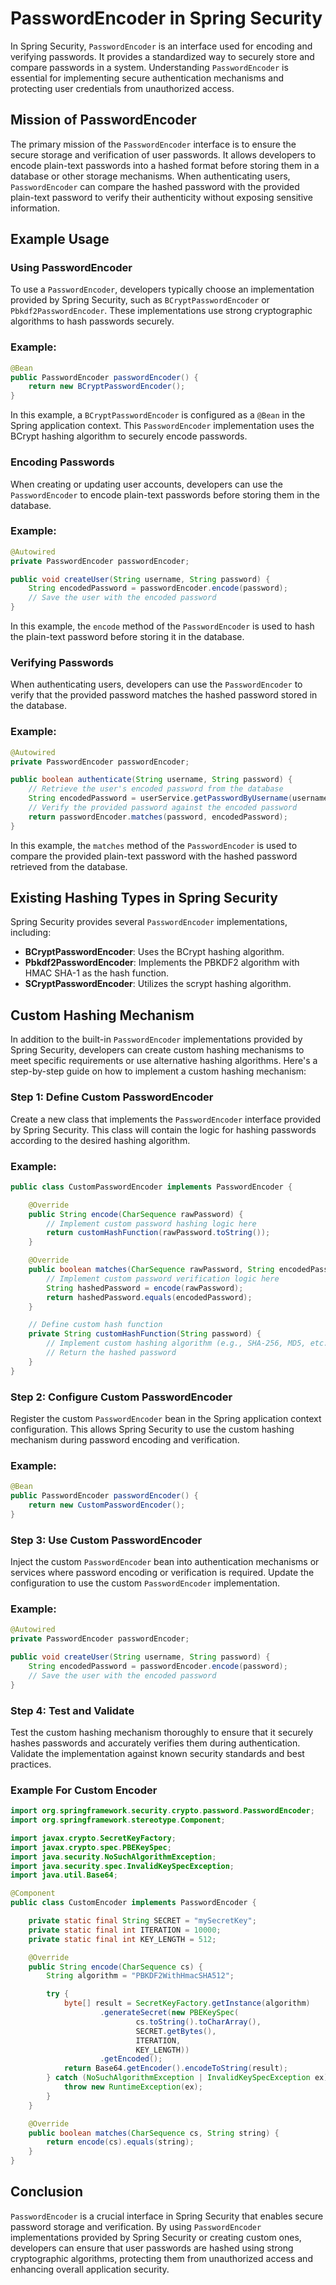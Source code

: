 # PasswordEncoder in Spring Security

In Spring Security, `PasswordEncoder` is an interface used for encoding and verifying passwords. It provides a standardized way to securely store and compare passwords in a system. Understanding `PasswordEncoder` is essential for implementing secure authentication mechanisms and protecting user credentials from unauthorized access.

## Mission of PasswordEncoder

The primary mission of the `PasswordEncoder` interface is to ensure the secure storage and verification of user passwords. It allows developers to encode plain-text passwords into a hashed format before storing them in a database or other storage mechanisms. When authenticating users, `PasswordEncoder` can compare the hashed password with the provided plain-text password to verify their authenticity without exposing sensitive information.

## Example Usage

### Using PasswordEncoder

To use a `PasswordEncoder`, developers typically choose an implementation provided by Spring Security, such as `BCryptPasswordEncoder` or `Pbkdf2PasswordEncoder`. These implementations use strong cryptographic algorithms to hash passwords securely.

### Example:

```java
@Bean
public PasswordEncoder passwordEncoder() {
    return new BCryptPasswordEncoder();
}
```

In this example, a `BCryptPasswordEncoder` is configured as a `@Bean` in the Spring application context. This `PasswordEncoder` implementation uses the BCrypt hashing algorithm to securely encode passwords.

### Encoding Passwords

When creating or updating user accounts, developers can use the `PasswordEncoder` to encode plain-text passwords before storing them in the database.

### Example:

```java
@Autowired
private PasswordEncoder passwordEncoder;

public void createUser(String username, String password) {
    String encodedPassword = passwordEncoder.encode(password);
    // Save the user with the encoded password
}
```

In this example, the `encode` method of the `PasswordEncoder` is used to hash the plain-text password before storing it in the database.

### Verifying Passwords

When authenticating users, developers can use the `PasswordEncoder` to verify that the provided password matches the hashed password stored in the database.

### Example:

```java
@Autowired
private PasswordEncoder passwordEncoder;

public boolean authenticate(String username, String password) {
    // Retrieve the user's encoded password from the database
    String encodedPassword = userService.getPasswordByUsername(username);
    // Verify the provided password against the encoded password
    return passwordEncoder.matches(password, encodedPassword);
}
```

In this example, the `matches` method of the `PasswordEncoder` is used to compare the provided plain-text password with the hashed password retrieved from the database.

## Existing Hashing Types in Spring Security

Spring Security provides several `PasswordEncoder` implementations, including:

- **BCryptPasswordEncoder**: Uses the BCrypt hashing algorithm.
- **Pbkdf2PasswordEncoder**: Implements the PBKDF2 algorithm with HMAC SHA-1 as the hash function.
- **SCryptPasswordEncoder**: Utilizes the scrypt hashing algorithm.

## Custom Hashing Mechanism

In addition to the built-in `PasswordEncoder` implementations provided by Spring Security, developers can create custom hashing mechanisms to meet specific requirements or use alternative hashing algorithms. Here's a step-by-step guide on how to implement a custom hashing mechanism:

### Step 1: Define Custom PasswordEncoder

Create a new class that implements the `PasswordEncoder` interface provided by Spring Security. This class will contain the logic for hashing passwords according to the desired hashing algorithm.

### Example:

```java
public class CustomPasswordEncoder implements PasswordEncoder {

    @Override
    public String encode(CharSequence rawPassword) {
        // Implement custom password hashing logic here
        return customHashFunction(rawPassword.toString());
    }

    @Override
    public boolean matches(CharSequence rawPassword, String encodedPassword) {
        // Implement custom password verification logic here
        String hashedPassword = encode(rawPassword);
        return hashedPassword.equals(encodedPassword);
    }

    // Define custom hash function
    private String customHashFunction(String password) {
        // Implement custom hashing algorithm (e.g., SHA-256, MD5, etc.)
        // Return the hashed password
    }
}
```

### Step 2: Configure Custom PasswordEncoder

Register the custom `PasswordEncoder` bean in the Spring application context configuration. This allows Spring Security to use the custom hashing mechanism during password encoding and verification.

### Example:

```java
@Bean
public PasswordEncoder passwordEncoder() {
    return new CustomPasswordEncoder();
}
```

### Step 3: Use Custom PasswordEncoder

Inject the custom `PasswordEncoder` bean into authentication mechanisms or services where password encoding or verification is required. Update the configuration to use the custom `PasswordEncoder` implementation.

### Example:

```java
@Autowired
private PasswordEncoder passwordEncoder;

public void createUser(String username, String password) {
    String encodedPassword = passwordEncoder.encode(password);
    // Save the user with the encoded password
}
```

### Step 4: Test and Validate

Test the custom hashing mechanism thoroughly to ensure that it securely hashes passwords and accurately verifies them during authentication. Validate the implementation against known security standards and best practices.

### Example For Custom Encoder

```java
import org.springframework.security.crypto.password.PasswordEncoder;
import org.springframework.stereotype.Component;

import javax.crypto.SecretKeyFactory;
import javax.crypto.spec.PBEKeySpec;
import java.security.NoSuchAlgorithmException;
import java.security.spec.InvalidKeySpecException;
import java.util.Base64;

@Component
public class CustomEncoder implements PasswordEncoder {

    private static final String SECRET = "mySecretKey";
    private static final int ITERATION = 10000;
    private static final int KEY_LENGTH = 512;

    @Override
    public String encode(CharSequence cs) {
        String algorithm = "PBKDF2WithHmacSHA512";

        try {
            byte[] result = SecretKeyFactory.getInstance(algorithm)
                    .generateSecret(new PBEKeySpec(
                            cs.toString().toCharArray(),
                            SECRET.getBytes(),
                            ITERATION,
                            KEY_LENGTH))
                    .getEncoded();
            return Base64.getEncoder().encodeToString(result);
        } catch (NoSuchAlgorithmException | InvalidKeySpecException ex) {
            throw new RuntimeException(ex);
        }
    }

    @Override
    public boolean matches(CharSequence cs, String string) {
        return encode(cs).equals(string);
    }
}
```

## Conclusion

`PasswordEncoder` is a crucial interface in Spring Security that enables secure password storage and verification. By using `PasswordEncoder` implementations provided by Spring Security or creating custom ones, developers can ensure that user passwords are hashed using strong cryptographic algorithms, protecting them from unauthorized access and enhancing overall application security.
